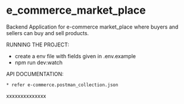 # e_commerce_market_place

Backend Application for e-commerce market_place where buyers and sellers can buy and sell products.

RUNNING THE PROJECT:

* create a env file with fields given in .env.example
* npm run dev:watch

API DOCUMENTATION:

    * refer e-commerce.postman_collection.json


xxxxxxxxxxxxxx
